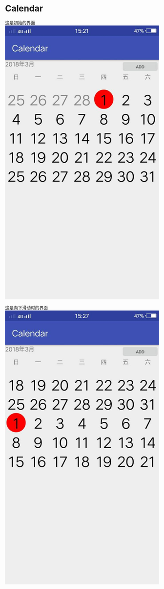 # Calendar
这是初始的界面
![初始的界面](https://github.com/DifferentN/Calendar/blob/master/pic/%E5%88%9D%E5%A7%8B.jpg)

这是向下滑动时的界面
![滑动时的界面](https://github.com/DifferentN/Calendar/blob/master/pic/%E6%BB%91%E5%8A%A8.jpg)
